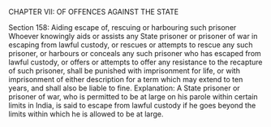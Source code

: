CHAPTER VII: OF OFFENCES AGAINST THE STATE

Section 158: Aiding escape of, rescuing or harbouring such prisoner
Whoever knowingly aids or assists any State prisoner or prisoner of war in escaping from lawful custody, or rescues or attempts to rescue any such prisoner, or harbours or conceals any such prisoner who has escaped from lawful custody, or offers or attempts to offer any resistance to the recapture of such prisoner, shall be punished with imprisonment for life, or with imprisonment of either description for a term which may extend to ten years, and shall also be liable to fine.
Explanation: A State prisoner or prisoner of war, who is permitted to be at large on his parole within certain limits in India, is said to escape from lawful custody if he goes beyond the limits within which he is allowed to be at large.
